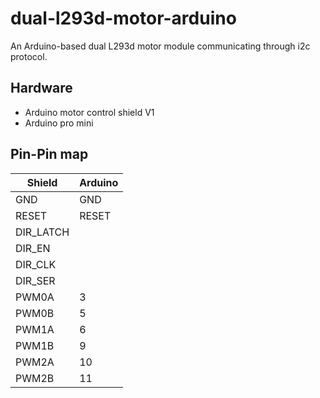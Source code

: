 # dual-l293d-motor-arduino
An Arduino-based dual L293d motor module communicating through i2c protocol.

Hardware
--------
- Arduino motor control shield V1
- Arduino pro mini

## Pin-Pin map
Shield|Arduino
-------|------
GND|GND
RESET|RESET
DIR_LATCH|
DIR_EN|
DIR_CLK|
DIR_SER|
PWM0A|3
PWM0B|5
PWM1A|6
PWM1B|9
PWM2A|10
PWM2B|11
